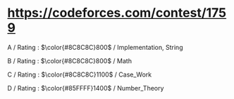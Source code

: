 # https://codeforces.com/contest/1759

A / Rating : $\color{#8C8C8C}800$ / Implementation, String

B / Rating : $\color{#8C8C8C}800$ / Math

C / Rating : $\color{#8C8C8C}1100$ / Case_Work

D / Rating : $\color{#85FFFF}1400$ / Number_Theory
